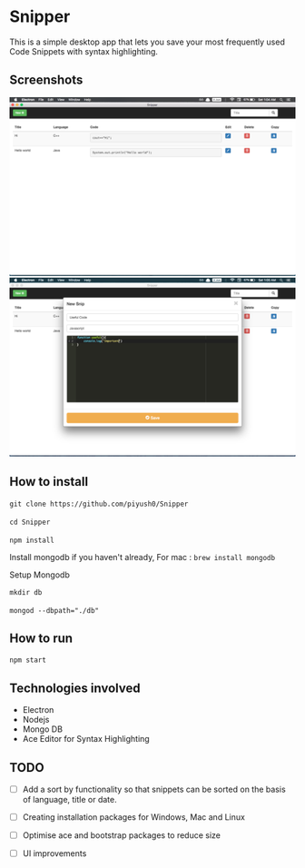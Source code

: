 # Snipper

This is a simple desktop app that lets you save your most frequently used Code Snippets with syntax highlighting.

## Screenshots
![](./screenshots/Screen%20Shot%202017-06-03%20at%201.04.41%20AM.png)
![](./screenshots/Screen%20Shot%202017-06-03%20at%201.05.06%20AM.png)


## How to install
```
git clone https://github.com/piyush0/Snipper

cd Snipper

npm install
```
Install mongodb if you haven't already, For mac : ``` brew install mongodb ```

Setup Mongodb
```
mkdir db

mongod --dbpath="./db"

```
## How to run

```
npm start
```
## Technologies involved

+ Electron
+ Nodejs
+ Mongo DB
+ Ace Editor for Syntax Highlighting 

## TODO

- [ ] Add a sort by functionality so that snippets can be sorted on the basis of language, title or date.

- [ ] Creating installation packages for Windows, Mac and Linux

- [ ] Optimise ace and bootstrap packages to reduce size

- [ ] UI improvements
